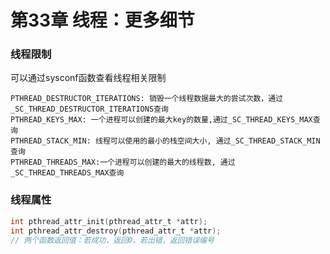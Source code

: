 # 第33章 线程：更多细节
### 线程限制
可以通过sysconf函数查看线程相关限制
```
PTHREAD_DESTRUCTOR_ITERATIONS: 销毁一个线程数据最大的尝试次数，通过_SC_THREAD_DESTRUCTOR_ITERATIONS查询
PTHREAD_KEYS_MAX: 一个进程可以创建的最大key的数量,通过_SC_THREAD_KEYS_MAX查询 
PTHREAD_STACK_MIN: 线程可以使用的最小的栈空间大小, 通过_SC_THREAD_STACK_MIN查询
PTHREAD_THREADS_MAX:一个进程可以创建的最大的线程数, 通过_SC_THREAD_THREADS_MAX查询
```
### 线程属性
```c
int pthread_attr_init(pthread_attr_t *attr);   
int pthread_attr_destroy(pthread_attr_t *attr); 
// 两个函数返回值：若成功，返回0，若出错，返回错误编号
```
